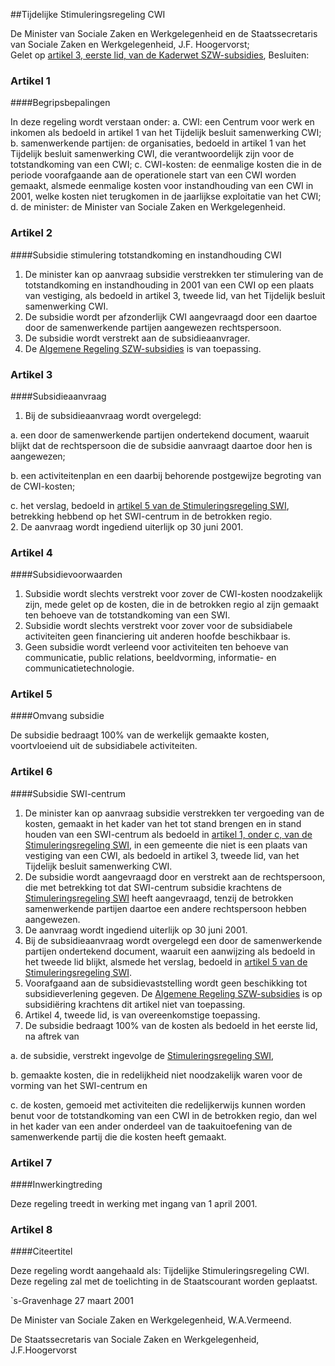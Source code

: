 <meta http-equiv='Content-Type' content='text/html; charset=utf-8' />

##Tijdelijke Stimuleringsregeling CWI

De Minister van Sociale Zaken en Werkgelegenheid en de Staatssecretaris van Sociale Zaken en Werkgelegenheid, J.F. Hoogervorst;  
Gelet op [artikel 3, eerste lid, van de Kaderwet SZW-subsidies](../../../../../wet/kaderwet/szw-subsidies/BWBR0008754/README.md),
Besluiten:    

### Artikel  1  

####Begripsbepalingen

In deze regeling wordt verstaan onder:   a. CWI:  een Centrum voor werk en inkomen als bedoeld in artikel 1 van het Tijdelijk besluit samenwerking CWI;    b. samenwerkende partijen:  de organisaties, bedoeld in artikel 1 van het Tijdelijk besluit samenwerking CWI, die verantwoordelijk zijn voor de totstandkoming van een CWI;    c. CWI-kosten:  de eenmalige kosten die in de periode voorafgaande aan de operationele start van een CWI worden gemaakt, alsmede eenmalige kosten voor instandhouding van een CWI in 2001, welke kosten niet terugkomen in de jaarlijkse exploitatie van het CWI;    d. de minister:  de Minister van Sociale Zaken en Werkgelegenheid.     

### Artikel  2  

####Subsidie stimulering totstandkoming en instandhouding CWI

1.  De minister kan op aanvraag subsidie verstrekken ter stimulering van de totstandkoming en instandhouding in 2001 van een CWI op een plaats van vestiging, als bedoeld in artikel 3, tweede lid, van het Tijdelijk besluit samenwerking CWI.   
2.  De subsidie wordt per afzonderlijk CWI aangevraagd door een daartoe door de samenwerkende partijen aangewezen rechtspersoon.   
3.  De subsidie wordt verstrekt aan de subsidieaanvrager.   
4.  De [Algemene Regeling SZW-subsidies](../../../../../ministeriele-regeling/algemene/regeling/szw-subsidies/BWBR0009211/README.md) is van toepassing.   

### Artikel  3  

####Subsidieaanvraag

1.  Bij de subsidieaanvraag wordt overgelegd: 

a. een door de samenwerkende partijen ondertekend document, waaruit blijkt dat de rechtspersoon die de subsidie aanvraagt daartoe door hen is aangewezen;  

b. een activiteitenplan en een daarbij behorende postgewijze begroting van de CWI-kosten;  

c. het verslag, bedoeld in [artikel 5 van de Stimuleringsregeling SWI](../../../../../ministeriele-regeling/stimuleringsregeling/swi/BWBR0009210/README.md), betrekking hebbend op het SWI-centrum in de betrokken regio.     
2.  De aanvraag wordt ingediend uiterlijk op 30 juni 2001.   

### Artikel  4  

####Subsidievoorwaarden

1.  Subsidie wordt slechts verstrekt voor zover de CWI-kosten noodzakelijk zijn, mede gelet op de kosten, die in de betrokken regio al zijn gemaakt ten behoeve van de totstandkoming van een SWI.   
2.  Subsidie wordt slechts verstrekt voor zover voor de subsidiabele activiteiten geen financiering uit anderen hoofde beschikbaar is.   
3.  Geen subsidie wordt verleend voor activiteiten ten behoeve van communicatie, public relations, beeldvorming, informatie- en communicatietechnologie.   

### Artikel  5  

####Omvang subsidie

De subsidie bedraagt 100% van de werkelijk gemaakte kosten, voortvloeiend uit de subsidiabele activiteiten.  

### Artikel  6  

####Subsidie SWI-centrum

1.  De minister kan op aanvraag subsidie verstrekken ter vergoeding van de kosten, gemaakt in het kader van het tot stand brengen en in stand houden van een SWI-centrum als bedoeld in [artikel 1, onder c, van de Stimuleringsregeling SWI](../../../../../ministeriele-regeling/stimuleringsregeling/swi/BWBR0009210/README.md), in een gemeente die niet is een plaats van vestiging van een CWI, als bedoeld in artikel 3, tweede lid, van het Tijdelijk besluit samenwerking CWI.   
2.  De subsidie wordt aangevraagd door en verstrekt aan de rechtspersoon, die met betrekking tot dat SWI-centrum subsidie krachtens de [Stimuleringsregeling SWI](../../../../../ministeriele-regeling/stimuleringsregeling/swi/BWBR0009210/README.md) heeft aangevraagd, tenzij de betrokken samenwerkende partijen daartoe een andere rechtspersoon hebben aangewezen.   
3.  De aanvraag wordt ingediend uiterlijk op 30 juni 2001.   
4.  Bij de subsidieaanvraag wordt overgelegd een door de samenwerkende partijen ondertekend document, waaruit een aanwijzing als bedoeld in het tweede lid blijkt, alsmede het verslag, bedoeld in [artikel 5 van de Stimuleringsregeling SWI](../../../../../ministeriele-regeling/stimuleringsregeling/swi/BWBR0009210/README.md).   
5.  Voorafgaand aan de subsidievaststelling wordt geen beschikking tot subsidieverlening gegeven. De [Algemene Regeling SZW-subsidies](../../../../../ministeriele-regeling/algemene/regeling/szw-subsidies/BWBR0009211/README.md) is op subsidiëring krachtens dit artikel niet van toepassing.   
6.  Artikel 4, tweede lid, is van overeenkomstige toepassing.   
7.  De subsidie bedraagt 100% van de kosten als bedoeld in het eerste lid, na aftrek van 

a. de subsidie, verstrekt ingevolge de [Stimuleringsregeling SWI](../../../../../ministeriele-regeling/stimuleringsregeling/swi/BWBR0009210/README.md),  

b. gemaakte kosten, die in redelijkheid niet noodzakelijk waren voor de vorming van het SWI-centrum en  

c. de kosten, gemoeid met activiteiten die redelijkerwijs kunnen worden benut voor de totstandkoming van een CWI in de betrokken regio, dan wel in het kader van een ander onderdeel van de taakuitoefening van de samenwerkende partij die die kosten heeft gemaakt.     

### Artikel  7  

####Inwerkingtreding

Deze regeling treedt in werking met ingang van 1 april 2001.  

### Artikel  8  

####Citeertitel

Deze regeling wordt aangehaald als: Tijdelijke Stimuleringsregeling CWI.  
Deze regeling zal met de toelichting in de Staatscourant worden geplaatst.   

`s-Gravenhage 
27 maart 2001    

De 
Minister van Sociale Zaken en Werkgelegenheid, 
W.A.Vermeend. 

De 
Staatssecretaris van Sociale Zaken en Werkgelegenheid, 
J.F.Hoogervorst    
